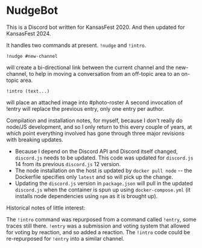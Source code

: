 # NudgeBot

This is a Discord bot written for KansasFest 2020.
And then updated for KansasFest 2024.

It handles two commands at present. `!nudge` and `!intro`.

```
!nudge #new-channel
```

will create a bi-directional link between the current channel and the new-channel,
to help in moving a conversation from an off-topic area to an on-topic area.

```
!intro (text...)
```

will place an attached image into #photo-roster
A second invocation of !entry will replace the previous entry, only one entry per author.

Compilation and installation notes, for myself, because I don't really do node/JS development,
and so I only return to this every couple of years, at which point everything involved has
gone through three major revisions with breaking updates.

- Because I depend on the Discord API and Discord itself changed, `discord.js` needs to be updated.  This code was updated for `discord.js` 14 from its previous `discord.js` 12 version.
- The node installation on the host is updated by `docker pull node` -- the Dockerfile specifies only `latest` and so will pick up the change.
- Updating the `discord.js` version in `package.json` will pull in the updated `discord.js` when the container is spun up using `docker-compose.yml` (it installs node dependencies using `npm` as it is brought up).

Historical notes of little interest:

The `!intro` command was repurposed from a command called `!entry`, some traces still there.
`!entry` was a submission and voting system that allowed for voting by reaction,
and so added a reaction.  The `!intro` code could be re-repurposed for `!entry` into a similar channel.
